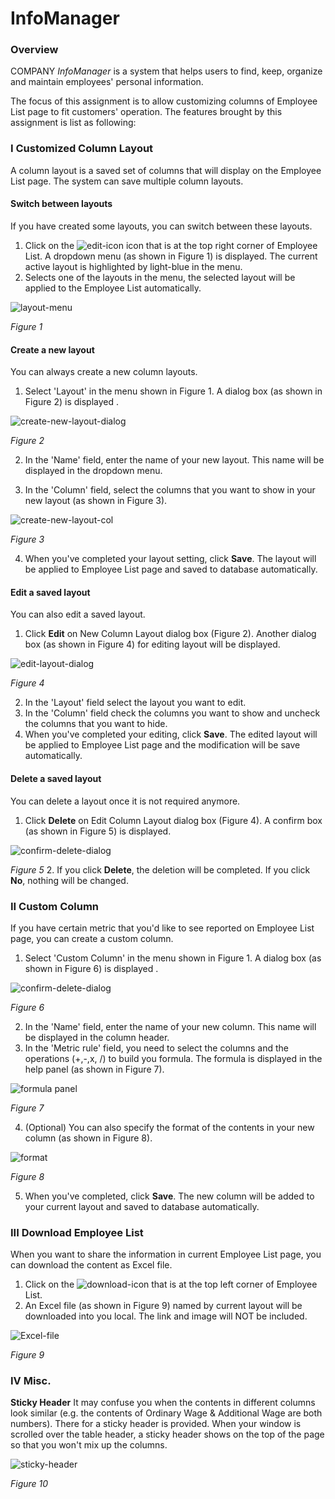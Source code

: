 # InfoManager
### Overview
COMPANY *InfoManager* is a system that helps users to find, keep, organize and
maintain employees' personal information.

The focus of this assignment is to allow customizing columns of Employee List
page to fit customers' operation.  The features brought by this assignment is
list as following:

### I Customized  Column Layout
A column layout is a saved set of columns that will display on the Employee List page.
The system can save multiple column layouts.

#### Switch between layouts

If you have created some layouts, you can switch between these layouts.
1. Click on the ![edit-icon](img/edit-icon.png) icon that is at the top right corner of Employee List. A dropdown menu (as shown in Figure 1) is displayed. The current active layout is highlighted by light-blue in the menu.
2. Selects one of the layouts in the menu, the selected layout will be applied to the Employee List automatically.

![layout-menu](img/delete-result.png)

*Figure 1*

#### Create a new layout
You can always create a new column layouts.
1. Select 'Layout' in the menu shown in Figure 1. A dialog box (as shown in Figure 2) is displayed .

  ![create-new-layout-dialog](img/new-layout-name.png)

  *Figure 2*
  
2. In the 'Name' field, enter the name of your new layout. This name will be displayed in the dropdown menu.

3. In the 'Column' field, select the columns that you want to show in your new layout (as shown in Figure 3).

  ![create-new-layout-col](img/new-layout-col.png)

  *Figure 3*

4. When you've completed your layout setting, click **Save**. The layout will be applied to Employee List page and saved to database automatically.

#### Edit a saved layout
You can also edit a saved layout.

1. Click **Edit** on New Column Layout dialog box (Figure 2). Another dialog box (as shown in Figure 4) for editing layout will be displayed.

  ![edit-layout-dialog](img/edit-layout.png)

  *Figure 4*
  
2. In the 'Layout' field select the layout you want to edit.
3. In the 'Column' field check the columns you want to show and uncheck the columns that you want to hide.
4. When you've completed your editing, click **Save**. The edited layout will be applied to Employee List page and the modification will be save automatically.

#### Delete a saved layout
You can delete a layout once it is not required anymore.
1. Click **Delete** on Edit Column Layout dialog box (Figure 4). A confirm box (as shown in Figure 5) is displayed.

  ![confirm-delete-dialog](img/edit-confirm.png)

  *Figure 5*
2. If you click **Delete**, the deletion will be completed. If you click **No**, nothing will be changed.

### II Custom Column

If you have certain metric that you'd like to see reported on Employee List page, you can create a custom column.
1. Select 'Custom Column' in the menu shown in Figure 1. A dialog box (as shown in Figure 6) is displayed .

  ![confirm-delete-dialog](img/cus-col.png)

  *Figure 6*

2. In the 'Name' field, enter the name of your new column. This name will be displayed in the column header.
3. In the 'Metric rule' field, you need to select the columns and the operations (+,-,x, /) to build you formula. The formula is displayed in the help panel (as shown in Figure 7).

  ![formula panel](img/cus-col-def-col.png)

  *Figure 7*

4. (Optional) You can also specify the format of the contents in your new column (as shown in Figure 8).

  ![format](img/cus-col-def-other.png)

  *Figure 8*

5. When you've completed, click **Save**. The new column will be added to your current layout and saved to database automatically.

### III Download Employee List
When you want to share the information in current Employee List page, you can download the content as Excel file.
1. Click on the ![download-icon](img/download.png) that is at the top left corner of Employee List.  
2. An Excel file (as shown in Figure 9) named by current layout will be downloaded into you local. The link and image will NOT be included.

  ![Excel-file](img/excel.png)

  *Figure 9*

### IV Misc.

**Sticky Header**
It may confuse you when the contents in different columns look similar (e.g. the contents of Ordinary Wage & Additional Wage are both numbers). There for a sticky header is provided. When your window is scrolled over the table header, a sticky header shows on the top of the page so that you won't mix up the columns.

  ![sticky-header](img/sticky-header.png)

  *Figure 10*

